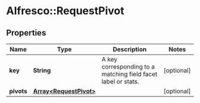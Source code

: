 # Alfresco::RequestPivot

## Properties
Name | Type | Description | Notes
------------ | ------------- | ------------- | -------------
**key** | **String** | A key corresponding to a matching field facet label or stats. | [optional] 
**pivots** | [**Array&lt;RequestPivot&gt;**](RequestPivot.md) |  | [optional] 


